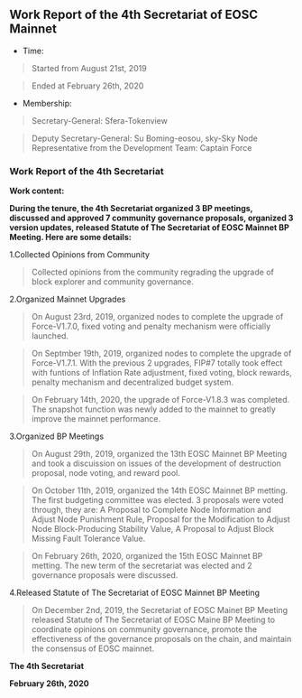 ## Work Report of the 4th Secretariat of EOSC Mainnet

- Time:

>	Started from August 21st, 2019

>	Ended at February 26th, 2020


- Membership:

> Secretary-General: Sfera-Tokenview

> Deputy Secretary-General: Su Boming-eosou, sky-Sky Node
> Representative from the Development Team: Captain Force


### Work Report of the 4th Secretariat
**Work content:**

**During the tenure, the 4th Secretariat organized 3 BP meetings, discussed and approved 7 community governance proposals, organized 3 version updates, released Statute of The Secretariat of EOSC Mainnet BP Meeting. 
Here are some details:**


1.Collected Opinions from Community

> Collected opinions from the community regrading the upgrade of block explorer and community governance.


2.Organized Mainnet Upgrades

> On August 23rd, 2019, organized nodes to complete the upgrade of Force-V1.7.0, fixed voting and penalty mechanism were officially launched.

> On Septmber 19th, 2019, organized nodes to complete the upgrade of Force-V1.7.1. With the previous 2 upgrades, FIP#7 totally took effect with funtions of Inflation Rate adjustment, fixed voting, block rewards, penalty mechanism and decentralized budget system.

>On February 14th, 2020, the upgrade of Force-V1.8.3 was completed. The snapshot function was newly added to the mainnet to greatly improve the mainnet performance.

3.Organized BP Meetings

> On August 29th, 2019, organized the 13th EOSC Mainnet BP Meeting and took a discuission on issues of the development of destruction proposal, node voting, and reward pool.

> On October 11th, 2019, organized the 14th EOSC Mainnet BP metting. The first budgeting committee was elected. 3 proposals were voted through, they are: A Proposal to Complete Node Information and Adjust Node Punishment Rule, Proposal for the Modification to Adjust Node Block-Producing Stability Value, A Proposal to Adjust Block Missing Fault Tolerance Value.


> On February 26th, 2020, organized the 15th EOSC Mainnet BP metting. The new term of the secretariat was elected and 2 governance proposals were discussed.

4.Released Statute of The Secretariat of EOSC Mainnet BP Meeting

> On December 2nd, 2019, the Secretariat of EOSC Mainet BP Meeting released Statute of The Secretariat of EOSC Maine BP Meeting to coordinate opinions on community governance, promote the effectiveness of the governance proposals on the chain, and maintain the consensus of EOSC mainnet.


**The 4th Secretariat**

**February 26th, 2020**

